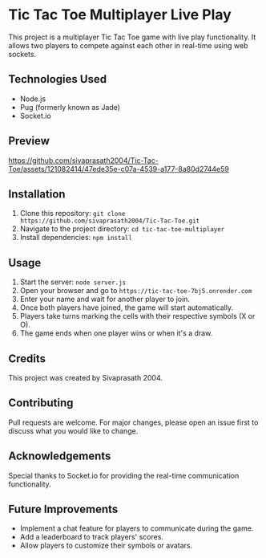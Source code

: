 # Tic Tac Toe Multiplayer Live Play

This project is a multiplayer Tic Tac Toe game with live play functionality. It allows two players to compete against each other in real-time using web sockets.

## Technologies Used

- Node.js
- Pug (formerly known as Jade)
- Socket.io

## Preview

https://github.com/sivaprasath2004/Tic-Tac-Toe/assets/121082414/47ede35e-c07a-4539-a177-8a80d2744e59

## Installation

1. Clone this repository: `git clone https://github.com/sivaprasath2004/Tic-Tac-Toe.git`
2. Navigate to the project directory: `cd tic-tac-toe-multiplayer`
3. Install dependencies: `npm install`

## Usage

1. Start the server: `node server.js`
2. Open your browser and go to `https://tic-tac-toe-7bj5.onrender.com`
3. Enter your name and wait for another player to join.
4. Once both players have joined, the game will start automatically.
5. Players take turns marking the cells with their respective symbols (X or O).
6. The game ends when one player wins or when it's a draw.

## Credits

This project was created by Sivaprasath 2004.

## Contributing

Pull requests are welcome. For major changes, please open an issue first to discuss what you would like to change.

## Acknowledgements

Special thanks to Socket.io for providing the real-time communication functionality.

## Future Improvements

- Implement a chat feature for players to communicate during the game.
- Add a leaderboard to track players' scores.
- Allow players to customize their symbols or avatars.
